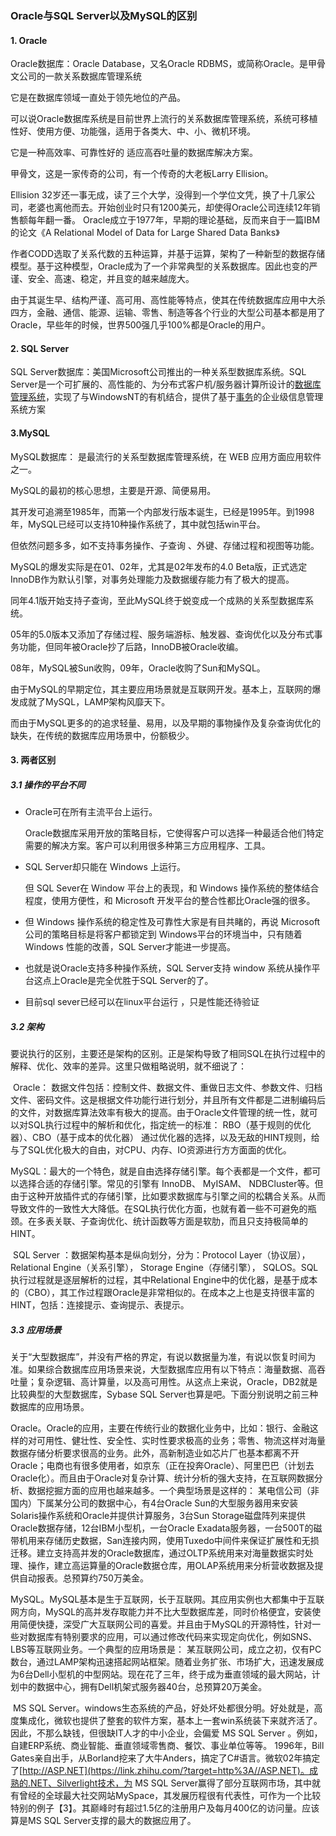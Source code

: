 ### Oracle与SQL Server以及MySQL的区别

#### 1. Oracle

Oracle数据库：Oracle Database，又名Oracle RDBMS，或简称Oracle。是甲骨文公司的一款关系数据库管理系统

它是在数据库领域一直处于领先地位的产品。

可以说Oracle数据库系统是目前世界上流行的关系数据库管理系统，系统可移植性好、使用方便、功能强，适用于各类大、中、小、微机环境。

它是一种高效率、可靠性好的 适应高吞吐量的数据库解决方案。

甲骨文，这是一家传奇的公司，有一个传奇的大老板Larry Ellision。

Ellision 32岁还一事无成，读了三个大学，没得到一个学位文凭，换了十几家公司，老婆也离他而去。开始创业时只有1200美元，却使得Oracle公司连续12年销售额每年翻一番。
Oracle成立于1977年，早期的理论基础，反而来自于一篇IBM的论文《A Relational Model of Data for Large Shared Data Banks》

作者CODD选取了关系代数的五种运算，并基于运算，架构了一种新型的数据存储模型。基于这种模型，Oracle成为了一个非常典型的关系数据库。因此也变的严谨、安全、高速、稳定，并且变的越来越庞大。

由于其诞生早、结构严谨、高可用、高性能等特点，使其在传统数据库应用中大杀四方，金融、通信、能源、运输、零售、制造等各个行业的大型公司基本都是用了Oracle，早些年的时候，世界500强几乎100%都是Oracle的用户。

#### 2. SQL Server

SQL Server数据库：美国Microsoft公司推出的一种关系型数据库系统。SQL Server是一个可扩展的、高性能的、为分布式客户机/服务器计算所设计的[数据库管理系统](https://baike.baidu.com/item/数据库管理系统)，实现了与WindowsNT的有机结合，提供了基于[事务](https://baike.baidu.com/item/事务)的企业级信息管理系统方案

#### 3.MySQL

MySQL数据库： 是最流行的关系型数据库管理系统，在 WEB 应用方面应用软件之一。

MySQL的最初的核心思想，主要是开源、简便易用。

其开发可追溯至1985年，而第一个内部发行版本诞生，已经是1995年。到1998年，MySQL已经可以支持10种操作系统了，其中就包括win平台。

但依然问题多多，如不支持事务操作、子查询 、外键、存储过程和视图等功能。

MySQL的爆发实际是在01、02年，尤其是02年发布的4.0 Beta版，正式选定InnoDB作为默认引擎，对事务处理能力及数据缓存能力有了极大的提高。

同年4.1版开始支持子查询，至此MySQL终于蜕变成一个成熟的关系型数据库系统。

05年的5.0版本又添加了存储过程、服务端游标、触发器、查询优化以及分布式事务功能，但同年被Oracle抄了后路，InnoDB被Oracle收编。

08年，MySQL被Sun收购，09年，Oracle收购了Sun和MySQL。

由于MySQL的早期定位，其主要应用场景就是互联网开发。基本上，互联网的爆发成就了MySQL，LAMP架构风靡天下。

而由于MySQL更多的的追求轻量、易用，以及早期的事物操作及复杂查询优化的缺失，在传统的数据库应用场景中，份额极少。

#### 3. 两者区别

##### 3.1 操作的平台不同  

- Oracle可在所有主流平台上运行。

  Oracle数据库采用开放的策略目标，它使得客户可以选择一种最适合他们特定需要的解决方案。客户可以利用很多种第三方应用程序、工具。

- SQL  Server却只能在 Windows 上运行。

  但 SQL Sever在 Window 平台上的表现，和 Windows 操作系统的整体结合程度，使用方便性，和 Microsoft 开发平台的整合性都比Oracle强的很多。

- 但 Windows 操作系统的稳定性及可靠性大家是有目共睹的，再说 Microsoft公司的策略目标是将客户都锁定到 Windows平台的环境当中，只有随着Windows 性能的改善，SQL Server才能进一步提高。

- 也就是说Oracle支持多种操作系统，SQL Server支持 window 系统从操作平台这点上Oracle是完全优胜于SQL Server的了。

- 目前sql sever已经可以在linux平台运行 ，只是性能还待验证

##### 3.2 架构

要说执行的区别，主要还是架构的区别。正是架构导致了相同SQL在执行过程中的解释、优化、效率的差异。这里只做粗略说明，就不细说了：

​		Oracle： 数据文件包括：控制文件、数据文件、重做日志文件、参数文件、归档文件、密码文件。这是根据文件功能行进行划分，并且所有文件都是二进制编码后的文件，对数据库算法效率有极大的提高。由于Oracle文件管理的统一性，就可以对SQL执行过程中的解析和优化，指定统一的标准：
RBO（基于规则的优化器）、CBO（基于成本的优化器）
通过优化器的选择，以及无敌的HINT规则，给与了SQL优化极大的自由，对CPU、内存、IO资源进行方方面面的优化。

​		MySQL：最大的一个特色，就是自由选择存储引擎。每个表都是一个文件，都可以选择合适的存储引擎。常见的引擎有 InnoDB、 MyISAM、 NDBCluster等。但由于这种开放插件式的存储引擎，比如要求数据库与引擎之间的松耦合关系。从而导致文件的一致性大大降低。在SQL执行优化方面，也就有着一些不可避免的瓶颈。在多表关联、子查询优化、统计函数等方面是软肋，而且只支持极简单的HINT。

​		SQL Server ：数据架构基本是纵向划分，分为：Protocol Layer（协议层）， Relational Engine（关系引擎）， Storage Engine（存储引擎）， SQLOS。SQL执行过程就是逐层解析的过程，其中Relational Engine中的优化器，是基于成本的（CBO），其工作过程跟Oracle是非常相似的。在成本之上也是支持很丰富的HINT，包括：连接提示、查询提示、表提示。

##### 3.3 应用场景

关于“大型数据库”，并没有严格的界定，有说以数据量为准，有说以恢复时间为准。如果综合数据库应用场景来说，大型数据库应用有以下特点：海量数据、高吞吐量；复杂逻辑、高计算量，以及高可用性。从这点上来说，Oracle，DB2就是比较典型的大型数据库，Sybase SQL Server也算是吧。下面分别说明之前三种数据库的应用场景。

​		Oracle。Oracle的应用，主要在传统行业的数据化业务中，比如：银行、金融这样的对可用性、健壮性、安全性、实时性要求极高的业务；零售、物流这样对海量数据存储分析要求很高的业务。此外，高新制造业如芯片厂也基本都离不开Oracle；电商也有很多使用者，如京东（正在投奔Oracle）、阿里巴巴（计划去Oracle化）。而且由于Oracle对复杂计算、统计分析的强大支持，在互联网数据分析、数据挖掘方面的应用也越来越多。一个典型场景是这样的：
某电信公司（非国内）下属某分公司的数据中心，有4台Oracle Sun的大型服务器用来安装Solaris操作系统和Oracle并提供计算服务，3台Sun Storage磁盘阵列来提供Oracle数据存储，12台IBM小型机，一台Oracle Exadata服务器，一台500T的磁带机用来存储历史数据，San连接内网，使用Tuxedo中间件来保证扩展性和无损迁移。建立支持高并发的Oracle数据库，通过OLTP系统用来对海量数据实时处理、操作，建立高运算量的Oracle数据仓库，用OLAP系统用来分析营收数据及提供自动报表。总预算约750万美金。

​		MySQL。MySQL基本是生于互联网，长于互联网。其应用实例也大都集中于互联网方向，MySQL的高并发存取能力并不比大型数据库差，同时价格便宜，安装使用简便快捷，深受广大互联网公司的喜爱。并且由于MySQL的开源特性，针对一些对数据库有特别要求的应用，可以通过修改代码来实现定向优化，例如SNS、LBS等互联网业务。一个典型的应用场景是：
某互联网公司，成立之初，仅有PC数台，通过LAMP架构迅速搭起网站框架。随着业务扩张、市场扩大，迅速发展成为6台Dell小型机的中型网站。现在花了三年，终于成为垂直领域的最大网站，计划中的数据中心，拥有Dell机架式服务器40台，总预算20万美金。

​		MS SQL Server。windows生态系统的产品，好处坏处都很分明。好处就是，高度集成化，微软也提供了整套的软件方案，基本上一套win系统装下来就齐活了。因此，不那么缺钱，但很缺IT人才的中小企业，会偏爱 MS SQL Server 。例如，自建ERP系统、商业智能、垂直领域零售商、餐饮、事业单位等等。
1996年，Bill Gates亲自出手，从Borland挖来了大牛Anders，搞定了C#语言。微软02年搞定了[http://ASP.NET](https://link.zhihu.com/?target=http%3A//ASP.NET)。成熟的.NET、Silverlight技术，为 MS SQL Server赢得了部分互联网市场，其中就有曾经的全球最大社交网站MySpace，其发展历程很有代表性，可作为一个比较特别的例子【3】。其巅峰时有超过1.5亿的注册用户及每月400亿的访问量。应该算是MS SQL Server支撑的最大的数据应用了。

